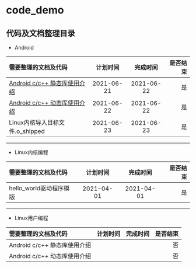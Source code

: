 # code_demo

## 代码及文档整理目录

- Android

需要整理的文档及代码 | 计划时间 | 完成时间 | 是否结束
:----------------|:--------:|:------:|-------:
<a href="Android/library/static_library_demo/static_library.md">Android c/c++ 静态库使用介绍</a>   | 2021-06-21 | 2021-06-22 | 是
<a href="Android/library/dynamic_library_demo/dynamic_library.md">Android c/c++ 动态库使用介绍</a> | 2021-06-22 | 2021-06-22 | 是
Linux内核导入目标文件.o_shipped| 2021-06-23 | 2021-06-23 | 是
---

- Linux内核编程

需要整理的文档及代码 | 计划时间 | 完成时间 | 是否结束
:----------------|:--------:|:----------:|-------:
hello_world驱动程序模版 | 2021-04-01 | 2021-04-01 | 是

---

- Linux用户编程

需要整理的文档及代码 | 计划时间 | 完成时间 | 是否结束
:----------------|:--------:|:----------:|-------:
Android c/c++ 静态库使用介绍 |  |  | 否
Android c/c++ 动态库使用介绍 |  |  | 否

